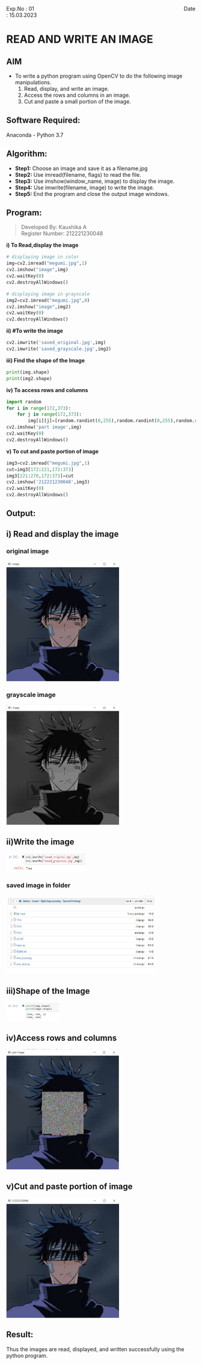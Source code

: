 Exp.No : 01 
&emsp;
&emsp;
&emsp;
&emsp;
&emsp;
&emsp;
&emsp;
&emsp;
&emsp;
&emsp;
&emsp;
&emsp;
&emsp;
&emsp;
&emsp;
&emsp;
&emsp;
&emsp;
&emsp;
&emsp;
&emsp;
&emsp;
Date : 15.03.2023 
<br>

# READ AND WRITE AN IMAGE
## AIM

-  To write a python program using OpenCV to do the following image manipulations.
    1. Read, display, and write an image.
    2. Access the rows and columns in an image.
    3. Cut and paste a small portion of the image.

## Software Required:
Anaconda - Python 3.7

## Algorithm:
- **Step1:** Choose an image and save it as a filename.jpg
- **Step2:** Use imread(filename, flags) to read the file.
- **Step3:** Use imshow(window_name, image) to display the image.
- **Step4:** Use imwrite(filename, image) to write the image.
- **Step5:** End the program and close the output image windows.

## Program:

> Developed By: Kaushika A    
> Register Number: 212221230048

**i) To Read,display the image**
```python
# displaying image in color
img=cv2.imread("megumi.jpg",1) 
cv2.imshow("image",img)
cv2.waitKey(0)
cv2.destroyAllWindows()
```

```python
# displaying image in grayscale
img2=cv2.imread("megumi.jpg",0)
cv2.imshow("image",img2)
cv2.waitKey(0)
cv2.destroyAllWindows()
```
**ii) #To write the image**
```python
cv2.imwrite('saved_original.jpg',img)
cv2.imwrite('saved_grayscale.jpg',img2)
```
**iii) Find the shape of the Image**
```python
print(img.shape)
print(img2.shape)
```
**iv) To access rows and columns**
```python
import random
for i in range(172,373):
    for j in range(172,373):
        img[i][j]=[random.randint(0,255),random.randint(0,255),random.randint(0,255)]
cv2.imshow('part image',img)
cv2.waitKey(0)
cv2.destroyAllWindows()
```
**v) To cut and paste portion of image**
```python
img3=cv2.imread("megumi.jpg",1)
cut=img3[172:221,172:373]
img3[221:270,172:373]=cut
cv2.imshow('212221230048',img3)
cv2.waitKey(0)
cv2.destroyAllWindows()
```

## Output:

## i) Read and display the image
### original image
<img src="https://github.com/Kaushika-Anandh/Read-and-Write-Image/blob/main/1.PNG" width="300" height="320">

### grayscale image
<img src="https://github.com/Kaushika-Anandh/Read-and-Write-Image/blob/main/2.PNG" width="300" height="320">

## ii)Write the image
<img src="https://github.com/Kaushika-Anandh/Read-and-Write-Image/blob/main/3.PNG" width="210" height="50">

### saved image in folder
<img src="https://github.com/Kaushika-Anandh/Read-and-Write-Image/blob/main/4.PNG" width="400" height="210">

## iii)Shape of the Image
<img src="https://github.com/Kaushika-Anandh/Read-and-Write-Image/blob/main/5.PNG" width="140" height="50">

## iv)Access rows and columns
<img src="https://github.com/Kaushika-Anandh/Read-and-Write-Image/blob/main/6.PNG" width="300" height="320">

## v)Cut and paste portion of image
<img src="https://github.com/Kaushika-Anandh/Read-and-Write-Image/blob/main/7.PNG" width="300" height="320">

## Result:
Thus the images are read, displayed, and written successfully using the python program.


